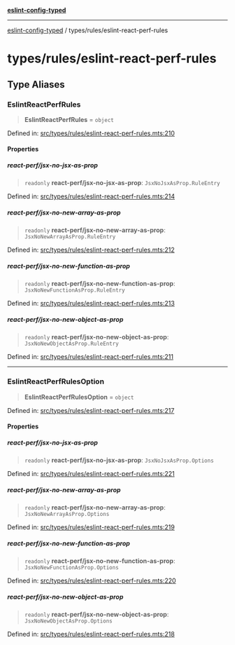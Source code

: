 [**eslint-config-typed**](../../README.md)

---

[eslint-config-typed](../../README.md) / types/rules/eslint-react-perf-rules

# types/rules/eslint-react-perf-rules

## Type Aliases

### EslintReactPerfRules

> **EslintReactPerfRules** = `object`

Defined in: [src/types/rules/eslint-react-perf-rules.mts:210](https://github.com/noshiro-pf/eslint-config-typed/blob/main/src/types/rules/eslint-react-perf-rules.mts#L210)

#### Properties

##### react-perf/jsx-no-jsx-as-prop

> `readonly` **react-perf/jsx-no-jsx-as-prop**: `JsxNoJsxAsProp.RuleEntry`

Defined in: [src/types/rules/eslint-react-perf-rules.mts:214](https://github.com/noshiro-pf/eslint-config-typed/blob/main/src/types/rules/eslint-react-perf-rules.mts#L214)

##### react-perf/jsx-no-new-array-as-prop

> `readonly` **react-perf/jsx-no-new-array-as-prop**: `JsxNoNewArrayAsProp.RuleEntry`

Defined in: [src/types/rules/eslint-react-perf-rules.mts:212](https://github.com/noshiro-pf/eslint-config-typed/blob/main/src/types/rules/eslint-react-perf-rules.mts#L212)

##### react-perf/jsx-no-new-function-as-prop

> `readonly` **react-perf/jsx-no-new-function-as-prop**: `JsxNoNewFunctionAsProp.RuleEntry`

Defined in: [src/types/rules/eslint-react-perf-rules.mts:213](https://github.com/noshiro-pf/eslint-config-typed/blob/main/src/types/rules/eslint-react-perf-rules.mts#L213)

##### react-perf/jsx-no-new-object-as-prop

> `readonly` **react-perf/jsx-no-new-object-as-prop**: `JsxNoNewObjectAsProp.RuleEntry`

Defined in: [src/types/rules/eslint-react-perf-rules.mts:211](https://github.com/noshiro-pf/eslint-config-typed/blob/main/src/types/rules/eslint-react-perf-rules.mts#L211)

---

### EslintReactPerfRulesOption

> **EslintReactPerfRulesOption** = `object`

Defined in: [src/types/rules/eslint-react-perf-rules.mts:217](https://github.com/noshiro-pf/eslint-config-typed/blob/main/src/types/rules/eslint-react-perf-rules.mts#L217)

#### Properties

##### react-perf/jsx-no-jsx-as-prop

> `readonly` **react-perf/jsx-no-jsx-as-prop**: `JsxNoJsxAsProp.Options`

Defined in: [src/types/rules/eslint-react-perf-rules.mts:221](https://github.com/noshiro-pf/eslint-config-typed/blob/main/src/types/rules/eslint-react-perf-rules.mts#L221)

##### react-perf/jsx-no-new-array-as-prop

> `readonly` **react-perf/jsx-no-new-array-as-prop**: `JsxNoNewArrayAsProp.Options`

Defined in: [src/types/rules/eslint-react-perf-rules.mts:219](https://github.com/noshiro-pf/eslint-config-typed/blob/main/src/types/rules/eslint-react-perf-rules.mts#L219)

##### react-perf/jsx-no-new-function-as-prop

> `readonly` **react-perf/jsx-no-new-function-as-prop**: `JsxNoNewFunctionAsProp.Options`

Defined in: [src/types/rules/eslint-react-perf-rules.mts:220](https://github.com/noshiro-pf/eslint-config-typed/blob/main/src/types/rules/eslint-react-perf-rules.mts#L220)

##### react-perf/jsx-no-new-object-as-prop

> `readonly` **react-perf/jsx-no-new-object-as-prop**: `JsxNoNewObjectAsProp.Options`

Defined in: [src/types/rules/eslint-react-perf-rules.mts:218](https://github.com/noshiro-pf/eslint-config-typed/blob/main/src/types/rules/eslint-react-perf-rules.mts#L218)
